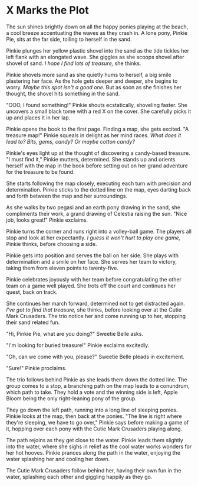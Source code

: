 # X Marks the Plot

The sun shines brightly down on all the happy ponies playing at the beach, a cool breeze accentuating the waves as they crash in. A lone pony, Pinkie Pie, sits at the far side, toiling to herself in the sand.

Pinkie plunges her yellow plastic shovel into the sand as the tide tickles her left flank with an elongated wave. She giggles as she scoops shovel after shovel of sand. *I hope I find lots of treasure,* she thinks.

Pinkie shovels more sand as she quietly hums to herself, a big smile plastering her face. As the hole gets deeper and deeper, she begins to worry. *Maybe this spot isn't a good one.* But as soon as she finishes her thought, the shovel hits something in the sand.

"OOO, I found something!" Pinkie shouts ecstatically, shoveling faster. She uncovers a small black tome with a red X on the cover. She carefully picks it up and places it in her lap.

Pinkie opens the book to the first page. Finding a map, she gets excited. "A treasure map!" Pinkie squeals in delight as her mind races. *What does it lead to? Bits, gems, candy? Or maybe cotton candy?*

Pinkie's eyes light up at the thought of discovering a candy-based treasure. "I must find it," Pinkie mutters, determined. She stands up and orients herself with the map in the book before setting out on her grand adventure for the treasure to be found.

She starts following the map closely, executing each turn with precision and determination. Pinkie sticks to the dotted line on the map, eyes darting back and forth between the map and her surroundings.

As she walks by two pegasi and an earth pony drawing in the sand, she compliments their work, a grand drawing of Celestia raising the sun. "Nice job, looks great!" Pinkie exclaims.

Pinkie turns the corner and runs right into a volley-ball game. The players all stop and look at her expectantly. *I guess it won't hurt to play one game,* Pinkie thinks, before choosing a side.

Pinkie gets into position and serves the ball on her side. She plays with determination and a smile on her face. She serves her team to victory, taking them from eleven points to twenty-five.

Pinkie celebrates joyously with her team before congratulating the other team on a game well played. She trots off the court and continues her quest, back on track.

She continues her march forward, determined not to get distracted again. *I've got to find that treasure,* she thinks, before looking over at the Cutie Mark Crusaders. The trio notice her and come running up to her, stopping their sand related fun.

"Hi, Pinkie Pie, what are you doing?" Sweetie Belle asks.

"I'm looking for buried treasure!" Pinkie exclaims excitedly.

"Oh, can we come with you, please?" Sweetie Belle pleads in excitement.

"Sure!" Pinkie proclaims.

The trio follows behind Pinkie as she leads them down the dotted line. The group comes to a stop, a branching path on the map leads to a conundrum, which path to take. They hold a vote and the winning side is left, Apple Bloom being the only right-leaning pony of the group.

They go down the left path, running into a long line of sleeping ponies. Pinkie looks at the map, then back at the ponies. "The line is right where they're sleeping, we have to go over," Pinkie says before making a game of it, hopping over each pony with the Cutie Mark Crusaders playing along.

The path rejoins as they get close to the water. Pinkie leads them slightly into the water, where she sighs in relief as the cool water works wonders for her hot hooves. Pinkie prances along the path in the water, enjoying the water splashing her and cooling her down.

The Cutie Mark Crusaders follow behind her, having their own fun in the water, splashing each other and giggling happily as they go.

